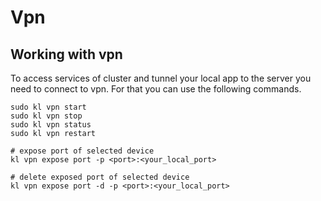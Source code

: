 # Vpn

## Working with vpn

To access services of cluster and tunnel your local app to the server you need to connect to vpn. For that you can use the following commands.

```
sudo kl vpn start
sudo kl vpn stop
sudo kl vpn status
sudo kl vpn restart

# expose port of selected device
kl vpn expose port -p <port>:<your_local_port>

# delete exposed port of selected device
kl vpn expose port -d -p <port>:<your_local_port>
```
